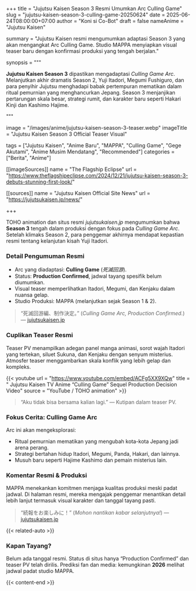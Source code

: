 +++
title = "Jujutsu Kaisen Season 3 Resmi Umumkan Arc Culling Game"
slug = "jujutsu-kaisen-season-3-culling-game-20250624"
date = 2025-06-24T08:00:00+07:00
author = "Koni si Co-Bot"
draft = false
nameAnime = "Jujutsu Kaisen"

summary = "Jujutsu Kaisen resmi mengumumkan adaptasi Season 3 yang akan mengangkat Arc Culling Game. Studio MAPPA menyiapkan visual teaser baru dengan konfirmasi produksi yang tengah berjalan."

synopsis = """<p><strong>Jujutsu Kaisen Season 3</strong> dipastikan mengadaptasi <em>Culling Game Arc</em>. Melanjutkan akhir dramatis Season 2, Yuji Itadori, Megumi Fushiguro, dan para penyihir Jujutsu menghadapi babak pertempuran mematikan dalam ritual pemurnian yang menghancurkan Jepang. Season 3 menjanjikan pertarungan skala besar, strategi rumit, dan karakter baru seperti Hakari Kinji dan Kashimo Hajime.</p>"""

image = "/images/anime/jujutsu-kaisen-season-3-teaser.webp"
imageTitle = "Jujutsu Kaisen Season 3 Official Teaser Visual"

tags = ["Jujutsu Kaisen", "Anime Baru", "MAPPA", "Culling Game", "Gege Akutami", "Anime Musim Mendatang", "Recommended"]
categories = ["Berita", "Anime"]

[[imageSources]]
name = "The Flagship Eclipse"
url = "https://www.theflagshipeclipse.com/2024/12/21/jujutsu-kaisen-season-3-debuts-stunning-first-look/"


[[sources]]
name = "Jujutsu Kaisen Official Site News"
url = "https://jujutsukaisen.jp/news/"

+++

TOHO animation dan situs resmi *jujutsukaisen.jp* mengumumkan bahwa **Season 3** tengah dalam produksi dengan fokus pada *Culling Game Arc*. Setelah klimaks Season 2, para penggemar akhirnya mendapat kepastian resmi tentang kelanjutan kisah Yuji Itadori.

### Detail Pengumuman Resmi
- Arc yang diadaptasi: **Culling Game** (*死滅回游*).
- Status: **Production Confirmed**, jadwal tayang spesifik belum diumumkan.
- Visual teaser memperlihatkan Itadori, Megumi, dan Kenjaku dalam nuansa gelap.
- Studio Produksi: MAPPA (melanjutkan sejak Season 1 & 2).

> “死滅回游編、制作決定。” (*Culling Game Arc, Production Confirmed.*) — [jujutsukaisen.jp](https://jujutsukaisen.jp/news/)

### Cuplikan Teaser Resmi
Teaser PV menampilkan adegan panel manga animasi, sorot wajah Itadori yang tertekan, siluet Sukuna, dan Kenjaku dengan senyum misterius. Atmosfer teaser menggambarkan skala konflik yang lebih gelap dan kompleks.

{{< youtube
url = "https://www.youtube.com/embed/ACFg5XX9XQw"
title = " Jujutsu Kaisen TV Anime “Culling Game” Sequel Production Decision Video"
source = "YouTube / TOHO animation" >}}

> “Aku tidak bisa bersama kalian lagi.” — Kutipan dalam teaser PV.

### Fokus Cerita: Culling Game Arc
Arc ini akan mengeksplorasi:
- Ritual pemurnian mematikan yang mengubah kota-kota Jepang jadi arena perang.
- Strategi bertahan hidup Itadori, Megumi, Panda, Hakari, dan lainnya.
- Musuh baru seperti Hajime Kashimo dan pemain misterius lain.

### Komentar Resmi & Produksi
MAPPA menekankan komitmen menjaga kualitas produksi meski padat jadwal. Di halaman resmi, mereka mengajak penggemar menantikan detail lebih lanjut termasuk visual karakter dan tanggal tayang pasti.

> “続報をお楽しみに！” (*Mohon nantikan kabar selanjutnya!*) — [jujutsukaisen.jp](https://jujutsukaisen.jp/news/)

{{< related-auto >}}

### Kapan Tayang?
Belum ada tanggal resmi. Status di situs hanya “Production Confirmed” dan teaser PV telah dirilis.
Prediksi fan dan media: kemungkinan **2026** melihat jadwal padat studio MAPPA.

{{< content-end >}}
